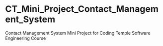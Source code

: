 # CT_Mini_Project_Contact_Management_System
Contact Management System Mini Project for Coding Temple Software Engineering Course
